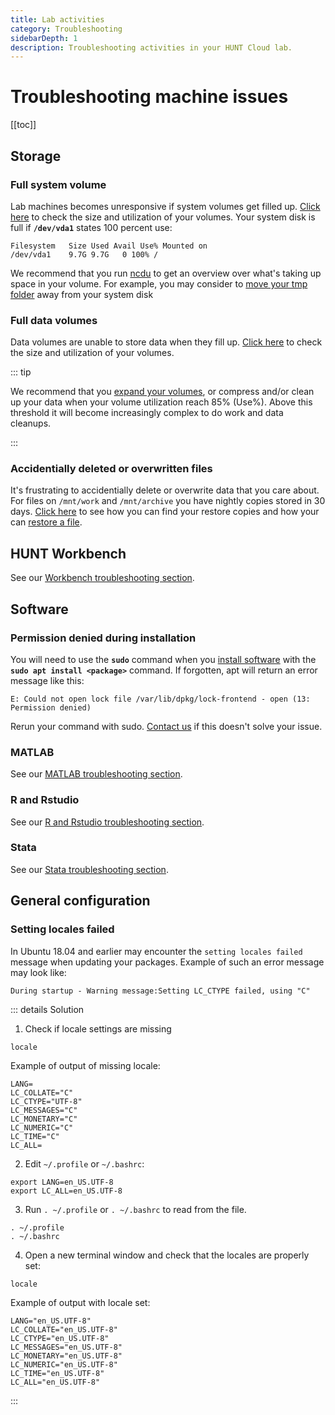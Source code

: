 ```yaml
---
title: Lab activities
category: Troubleshooting
sidebarDepth: 1
description: Troubleshooting activities in your HUNT Cloud lab.
---
```


# Troubleshooting machine issues

[[toc]]



## Storage

### Full system volume

Lab machines becomes unresponsive if system volumes get filled up. [Click here](/faq/storage/#how-can-i-see-the-sizes-of-my-lab-volumes) to check the size and utilization of your volumes. Your system disk is full if **`/dev/vda1`** states 100 percent use:

```
Filesystem   Size Used Avail Use% Mounted on
/dev/vda1    9.7G 9.7G   0 100% /
```

We recommend that you run [ncdu](/faq/storage/#how-can-i-find-out-what-is-taking-the-most-space-on-volume) to get an overview over what's taking up space in your volume. For example, you may consider to [move your tmp folder](/faq/storage/#how-can-i-move-my-tmp-out-of-the-root) away from your system disk 

### Full data volumes

Data volumes are unable to store data when they fill up. [Click here](/faq/storage/#how-can-i-see-the-sizes-of-my-lab-volumes) to check the size and utilization of your volumes.

::: tip

We recommend that you [expand your volumes](/service-desk/lab-orders/#store), or compress and/or clean up your data when your volume utilization reach 85% (Use%). Above this threshold it will become increasingly complex to do work and data cleanups.  

::: 

### Accidentially deleted or overwritten files

It's frustrating to accidentially delete or overwrite data that you care about. For files on `/mnt/work` and `/mnt/archive` you have nightly copies stored in 30 days. [Click here](/data/faq/#where-do-i-find-my-restore-files) to see how you can find your restore copies and how your can [restore a file](/data/faq/#how-can-i-restore-a-file).



## HUNT Workbench

See our [Workbench troubleshooting section](/do-science/hunt-workbench/troubleshooting/).



## Software

### Permission denied during installation

You will need to use the **`sudo`** command when you [install software](/faq/compute/#software) with the **`sudo apt install <package>`** command. If forgotten, apt will return an error message like this:

```
E: Could not open lock file /var/lib/dpkg/lock-frontend - open (13: Permission denied)
```

Rerun your command with sudo. [Contact us](/contact) if this doesn't solve your issue.


### MATLAB

See our [MATLAB troubleshooting section](/working-in-your-lab/analytical-tools/Matlab/#activate-license).

### R and Rstudio

See our [R and Rstudio troubleshooting section](/working-in-your-lab/analytical-tools/r-studio/#troubleshooting).

### Stata

See our [Stata troubleshooting section](/working-in-your-lab/analytical-tools/stata/#troubleshooting).



## General configuration

### Setting locales failed

In Ubuntu 18.04 and earlier may encounter the `setting locales failed` message when updating your packages. Example of such an error message may look like:

```
During startup - Warning message:Setting LC_CTYPE failed, using "C"
```

::: details Solution

1. Check if locale settings are missing

```
locale
```

Example of output of missing locale: 

```
LANG=
LC_COLLATE="C"
LC_CTYPE="UTF-8"
LC_MESSAGES="C"
LC_MONETARY="C"
LC_NUMERIC="C"
LC_TIME="C"
LC_ALL=
```

2. Edit `~/.profile` or `~/.bashrc`:

```
export LANG=en_US.UTF-8
export LC_ALL=en_US.UTF-8
```

3. Run `. ~/.profile` or `. ~/.bashrc` to read from the file.

```
. ~/.profile
. ~/.bashrc
```

4. Open a new terminal window and check that the locales are properly set:

```
locale
``` 

Example of output with locale set: 

```
LANG="en_US.UTF-8"
LC_COLLATE="en_US.UTF-8"
LC_CTYPE="en_US.UTF-8"
LC_MESSAGES="en_US.UTF-8"
LC_MONETARY="en_US.UTF-8"
LC_NUMERIC="en_US.UTF-8"
LC_TIME="en_US.UTF-8"
LC_ALL="en_US.UTF-8"
```

:::


